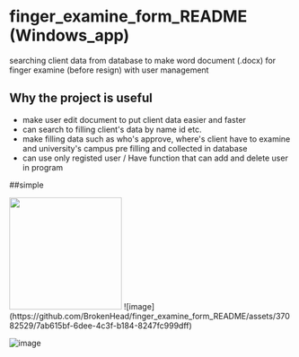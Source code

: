 # finger_examine_form_README (Windows_app)
searching client data from database to make word document (.docx) for finger examine (before resign) with user management


## Why the project is useful
- make user edit document to put client data easier and faster
- can search to filling client's data by name id etc.
- make filling data such as who's approve, where's client have to examine and university's campus pre filling and collected in database
- can use only registed user / Have function that can add and delete user in program

##simple

<img src="https://github.com/BrokenHead/finger_examine_form_README/assets/37082529/7ab615bf-6dee-4c3f-b184-8247fc999dff" width="200" />
![image](https://github.com/BrokenHead/finger_examine_form_README/assets/37082529/7ab615bf-6dee-4c3f-b184-8247fc999dff)

![image](https://github.com/BrokenHead/finger_examine_form_README/assets/37082529/6f5c9ea1-dd76-4d16-8677-0de8fef6e594)

